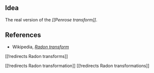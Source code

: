 
## Idea

The real version of the _[[Penrose transform]]_.


## References

* Wikipedia, _[Radon transform](http://en.wikipedia.org/wiki/Radon_transform)_

[[!redirects Radon transforms]]

[[!redirects Radon transformation]]
[[!redirects Radon transformations]]